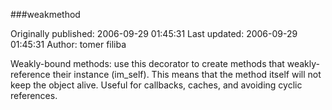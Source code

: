 ###weakmethod

Originally published: 2006-09-29 01:45:31
Last updated: 2006-09-29 01:45:31
Author: tomer filiba

Weakly-bound methods: use this decorator to create methods that weakly-reference their instance (im_self). This means that the method itself will not keep the object alive. Useful for callbacks, caches, and avoiding cyclic references.